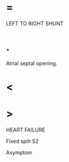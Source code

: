 # =

LEFT TO RIGHT SHUNT

# .

Atrial septal opening.

# <

# >

HEART FAILURE

Fixed split S2

Asymptom
